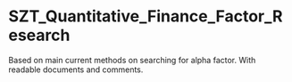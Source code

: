 # SZT_Quantitative_Finance_Factor_Research
Based on main current methods on searching for alpha factor. With readable documents and comments.
